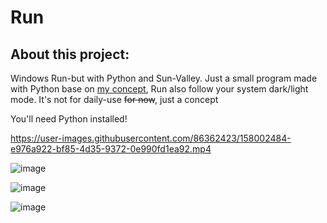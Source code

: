 # Run

## About this project:
Windows Run-but with Python and Sun-Valley. Just a small program made with Python base on [my concept](https://www.reddit.com/r/Windows_Redesign/comments/s8kgtm/quite_new_to_figma_so_i_just_create_a_simple/), Run also follow your system dark/light mode. It's not for daily-use ~~for now~~, just a concept
<br>

You'll need Python installed!

https://user-images.githubusercontent.com/86362423/158002484-e976a922-bf85-4d35-9372-0e990fd1ea92.mp4

![image](https://user-images.githubusercontent.com/86362423/158001467-a3fbea0b-d93b-4ae4-85ab-c73bac7c8309.png)

![image](https://user-images.githubusercontent.com/86362423/158001488-135cadbd-3313-4dfd-a400-d88b7f94aba6.png)

![image](https://user-images.githubusercontent.com/86362423/158001500-3e71d09d-7eb5-4b27-94bb-9a3e24d5f490.png)
